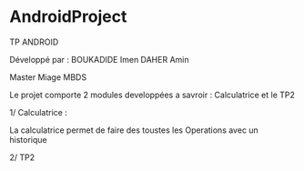 # AndroidProject

TP ANDROID

Développé par : BOUKADIDE Imen
                DAHER Amin
                
Master Miage MBDS



Le projet comporte 2 modules developpées a savroir :  Calculatrice et le TP2



1/ Calculatrice :

La calculatrice permet de faire des toustes les Operations avec un historique


2/ TP2



